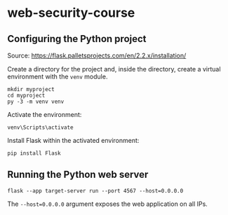 # web-security-course

## Configuring the Python project

Source: https://flask.palletsprojects.com/en/2.2.x/installation/

Create a directory for the project and, inside the directory, create a virtual environment with the `venv` module.

```
mkdir myproject
cd myproject
py -3 -m venv venv
````

Activate the environment:
```
venv\Scripts\activate
```

Install Flask within the activated environment:
```
pip install Flask
```

## Running the Python web server

```
flask --app target-server run --port 4567 --host=0.0.0.0
```

The `--host=0.0.0.0` argument exposes the web application on all IPs.

